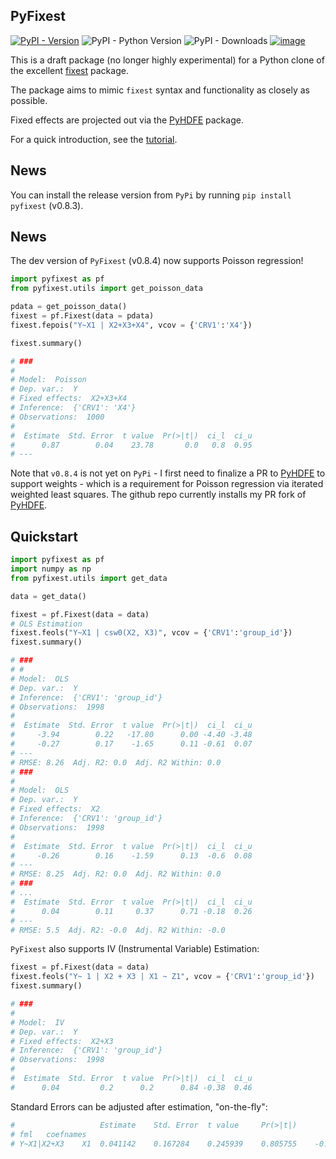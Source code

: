## PyFixest

[![PyPI - Version](https://img.shields.io/pypi/v/pyfixest.svg)](https://pypi.org/project/pyfixest/)
![PyPI - Python Version](https://img.shields.io/pypi/pyversions/pyfixest.svg)
![PyPI - Downloads](https://img.shields.io/pypi/dm/pyfixest)
[![image](https://codecov.io/gh/s3alfisc/pyfixest/branch/master/graph/badge.svg)](https://codecov.io/gh/s3alfisc/pyfixest)

This is a draft package (no longer highly experimental) for a Python clone of the excellent [fixest](https://github.com/lrberge/fixest) package.

The package aims to mimic `fixest` syntax and functionality as closely as possible.

Fixed effects are projected out via the [PyHDFE](https://github.com/jeffgortmaker/pyhdfe) package.

For a quick introduction, see the [tutorial](https://s3alfisc.github.io/pyfixest/tutorial/).

## News

You can install the release version from `PyPi` by running `pip install pyfixest` (v0.8.3).

## News

The dev version of `PyFixest` (v0.8.4) now supports Poisson regression!

```python
import pyfixest as pf
from pyfixest.utils import get_poisson_data

pdata = get_poisson_data()
fixest = pf.Fixest(data = pdata)
fixest.fepois("Y~X1 | X2+X3+X4", vcov = {'CRV1':'X4'})

fixest.summary()

# ###
#
# Model:  Poisson
# Dep. var.:  Y
# Fixed effects:  X2+X3+X4
# Inference:  {'CRV1': 'X4'}
# Observations:  1000
#
#  Estimate  Std. Error  t value  Pr(>|t|)  ci_l  ci_u
#      0.87        0.04    23.78       0.0   0.8  0.95
# ---
```

Note that `v0.8.4` is not yet on `PyPi` - I first need to finalize a PR to [PyHDFE](https://github.com/jeffgortmaker/pyhdfe/pull/4) to support weights - which
is a requirement for Poisson regression via iterated weighted least squares. The github repo currently installs my PR fork of [PyHDFE](https://github.com/s3alfisc/pyhdfe).


## Quickstart

```python
import pyfixest as pf
import numpy as np
from pyfixest.utils import get_data

data = get_data()

fixest = pf.Fixest(data = data)
# OLS Estimation
fixest.feols("Y~X1 | csw0(X2, X3)", vcov = {'CRV1':'group_id'})
fixest.summary()

# ###
# #
# Model:  OLS
# Dep. var.:  Y
# Inference:  {'CRV1': 'group_id'}
# Observations:  1998
#
#  Estimate  Std. Error  t value  Pr(>|t|)  ci_l  ci_u
#     -3.94        0.22   -17.80      0.00 -4.40 -3.48
#     -0.27        0.17    -1.65      0.11 -0.61  0.07
# ---
# RMSE: 8.26  Adj. R2: 0.0  Adj. R2 Within: 0.0
# ###
#
# Model:  OLS
# Dep. var.:  Y
# Fixed effects:  X2
# Inference:  {'CRV1': 'group_id'}
# Observations:  1998
#
#  Estimate  Std. Error  t value  Pr(>|t|)  ci_l  ci_u
#     -0.26        0.16    -1.59      0.13  -0.6  0.08
# ---
# RMSE: 8.25  Adj. R2: 0.0  Adj. R2 Within: 0.0
# ###
# ...
#  Estimate  Std. Error  t value  Pr(>|t|)  ci_l  ci_u
#      0.04        0.11     0.37      0.71 -0.18  0.26
# ---
# RMSE: 5.5  Adj. R2: -0.0  Adj. R2 Within: -0.0
```

`PyFixest` also supports IV (Instrumental Variable) Estimation:

```python
fixest = pf.Fixest(data = data)
fixest.feols("Y~ 1 | X2 + X3 | X1 ~ Z1", vcov = {'CRV1':'group_id'})
fixest.summary()

# ###
#
# Model:  IV
# Dep. var.:  Y
# Fixed effects:  X2+X3
# Inference:  {'CRV1': 'group_id'}
# Observations:  1998
#
#  Estimate  Std. Error  t value  Pr(>|t|)  ci_l  ci_u
#      0.04         0.2      0.2      0.84 -0.38  0.46
```

Standard Errors can be adjusted after estimation, "on-the-fly":

```python
# 		            Estimate	Std. Error	t value	    Pr(>|t|)	   ci_l	     ci_u
# fml	coefnames
# Y~X1|X2+X3	X1	0.041142	0.167284	0.245939	0.805755	-0.286927	0.36921
```